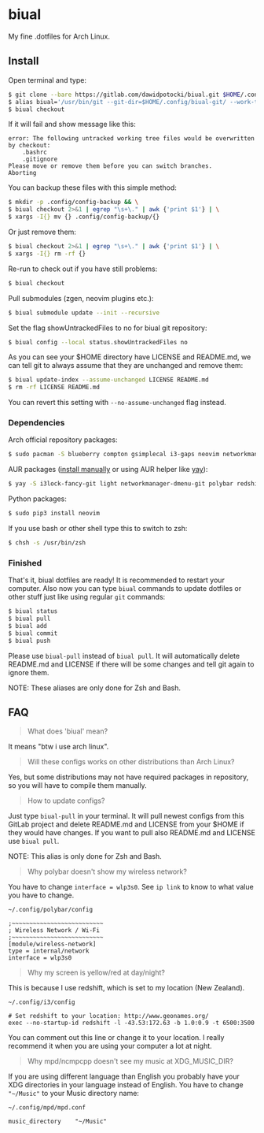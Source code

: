 # biual

My fine .dotfiles for Arch Linux.

## Install

Open terminal and type:

```bash
$ git clone --bare https://gitlab.com/dawidpotocki/biual.git $HOME/.config/biual-git
$ alias biual='/usr/bin/git --git-dir=$HOME/.config/biual-git/ --work-tree=$HOME'
$ biual checkout
```

If it will fail and show message like this:

```
error: The following untracked working tree files would be overwritten by checkout:
    .bashrc
    .gitignore
Please move or remove them before you can switch branches.
Aborting
```

You can backup these files with this simple method:

```bash
$ mkdir -p .config/config-backup && \
$ biual checkout 2>&1 | egrep "\s+\." | awk {'print $1'} | \
$ xargs -I{} mv {} .config/config-backup/{}
```

Or just remove them:

```bash
$ biual checkout 2>&1 | egrep "\s+\." | awk {'print $1'} | \
$ xargs -I{} rm -rf {}
```

Re-run to check out if you have still problems:

```bash
$ biual checkout
```

Pull submodules (zgen, neovim plugins etc.):

```bash
$ biual submodule update --init --recursive
```

Set the flag showUntrackedFiles to no for biual git repository:

```bash
$ biual config --local status.showUntrackedFiles no
```

As you can see your $HOME directory have LICENSE and README.md, we can tell git to always assume that they are unchanged and remove them:

```bash
$ biual update-index --assume-unchanged LICENSE README.md
$ rm -rf LICENSE README.md
```

You can revert this setting with `--no-assume-unchanged` flag instead.

### Dependencies

Arch official repository packages:

```bash
$ sudo pacman -S blueberry compton gsimplecal i3-gaps neovim networkmanager nitrogen pamixer pavucontrol polkit-gnome pulseaudio pulseaudio-alsa pulseaudio-bluetooth python-pip qt5ct qutebrowser ranger rofi termite ttf-dejavu ttf-font-awesome xcape xclip xorg-server xorg-xrdb zathura zathura-djvu zathura-pdf-mupdf zsh
```

AUR packages ([install manually](https://wiki.archlinux.org/index.php/Arch_User_Repository#Installing_packages) or using AUR helper like [yay](https://github.com/Jguer/yay)):

```bash
$ yay -S i3lock-fancy-git light networkmanager-dmenu-git polybar redshift-minimal rofi-dmenu ttf-dejavu-sans-mono-powerline-git unclutter-xfixes-git
```

Python packages:

```bash
$ sudo pip3 install neovim
``` 

If you use bash or other shell type this to switch to zsh:

```bash
$ chsh -s /usr/bin/zsh
```

### Finished
That's it, biual dotfiles are ready! It is recommended to restart your computer. Also now you can type `biual` commands to update dotfiles or other stuff just like using regular `git` commands:

```bash
$ biual status
$ biual pull
$ biual add
$ biual commit
$ biual push
```

Please use `biual-pull` instead of `biual pull`. It will automatically delete README.md and LICENSE if there will be some changes and tell git again to ignore them. 

NOTE: These aliases are only done for Zsh and Bash.

## FAQ

> What does 'biual' mean?

It means "btw i use arch linux".

> Will these configs works on other distributions than Arch Linux?

Yes, but some distributions may not have required packages in repository, so you will have to compile them manually.

> How to update configs?

Just type `biual-pull` in your terminal. It will pull newest configs from this GitLab project and delete README.md and LICENSE from your $HOME if they would have changes. If you want to pull also README.md and LICENSE use `biual pull`. 

NOTE: This alias is only done for Zsh and Bash.

> Why polybar doesn't show my wireless network?

You have to change `interface = wlp3s0`. See `ip link` to know to what value you have to change.

```config
~/.config/polybar/config

;~~~~~~~~~~~~~~~~~~~~~~~~~~
; Wireless Network / Wi-Fi
;~~~~~~~~~~~~~~~~~~~~~~~~~~
[module/wireless-network]
type = internal/network
interface = wlp3s0
```

> Why my screen is yellow/red at day/night?

This is because I use redshift, which is set to my location (New Zealand).

```config
~/.config/i3/config

# Set redshift to your location: http://www.geonames.org/
exec --no-startup-id redshift -l -43.53:172.63 -b 1.0:0.9 -t 6500:3500
```

You can comment out this line or change it to your location. I really recommend it when you are using your computer a lot at night.

> Why mpd/ncmpcpp doesn't see my music at XDG_MUSIC_DIR?

If you are using different language than English you probably have your XDG directories in your language instead of English. You have to change `"~/Music"` to your Music directory name:

```config
~/.config/mpd/mpd.conf

music_directory    "~/Music"
```
